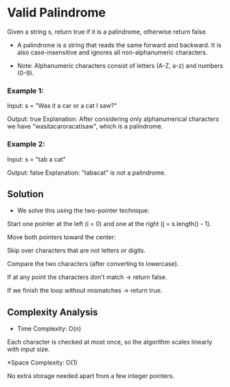 # Valid Palindrome

Given a string s, return true if it is a palindrome, otherwise return false.

* A palindrome is a string that reads the same forward and backward. It is also case-insensitive and ignores all non-alphanumeric characters.

* Note: Alphanumeric characters consist of letters (A-Z, a-z) and numbers (0-9).

### Example 1:

Input: s = "Was it a car or a cat I saw?"

Output: true
Explanation: After considering only alphanumerical characters we have "wasitacaroracatisaw", which is a palindrome.

### Example 2:

Input: s = "tab a cat"

Output: false
Explanation: "tabacat" is not a palindrome.


## Solution

- We solve this using the two-pointer technique:

Start one pointer at the left (i = 0) and one at the right (j = s.length() - 1).

Move both pointers toward the center:

Skip over characters that are not letters or digits.

Compare the two characters (after converting to lowercase).

If at any point the characters don’t match → return false.

If we finish the loop without mismatches → return true.

## Complexity Analysis

* Time Complexity: O(n)

Each character is checked at most once, so the algorithm scales linearly with input size.

*Space Complexity: O(1)

No extra storage needed apart from a few integer pointers.
